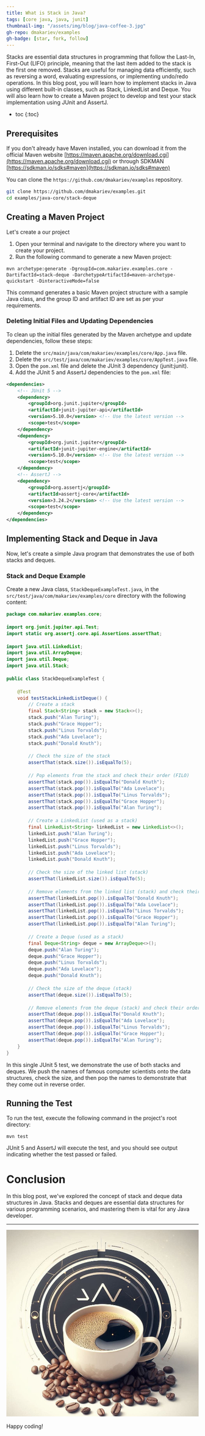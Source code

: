 ```yaml
---
title: What is Stack in Java?
tags: [core java, java, junit]
thumbnail-img: "/assets/img/blog/java-coffee-3.jpg"
gh-repo: dmakariev/examples
gh-badge: [star, fork, follow]
---
```



Stacks are essential data structures in programming that follow the Last-In, First-Out (LIFO) principle, meaning that the last item added to the stack is the first one removed. Stacks are useful for managing data efficiently, such as reversing a word, evaluating expressions, or implementing undo/redo operations. In this blog post, you will learn how to implement stacks in Java using different built-in classes, such as Stack, LinkedList and Deque. You will also learn how to create a Maven project to develop and test your stack implementation using JUnit and AssertJ.

* toc
{:toc}


## Prerequisites
If you don't already have Maven installed, you can download it from the official Maven website [https://maven.apache.org/download.cgi](https://maven.apache.org/download.cgi) or through SDKMAN [https://sdkman.io/sdks#maven](https://sdkman.io/sdks#maven)

You can clone the `https://github.com/dmakariev/examples` repository.
```bash
git clone https://github.com/dmakariev/examples.git
cd examples/java-core/stack-deque
```

## Creating a Maven Project 
Let's create a our project 
1. Open your terminal and navigate to the directory where you want to create your project.
2. Run the following command to generate a new Maven project:
```shell
mvn archetype:generate -DgroupId=com.makariev.examples.core -DartifactId=stack-deque -DarchetypeArtifactId=maven-archetype-quickstart -DinteractiveMode=false
```
This command generates a basic Maven project structure with a sample Java class, and the group ID and artifact ID are set as per your requirements.

### Deleting Initial Files and Updating Dependencies

To clean up the initial files generated by the Maven archetype and update dependencies, follow these steps:

1. Delete the `src/main/java/com/makariev/examples/core/App.java` file.
2. Delete the `src/test/java/com/makariev/examples/core/AppTest.java` file.
3. Open the `pom.xml` file and delete the JUnit 3 dependency (junit:junit).
4. Add the JUnit 5 and AssertJ dependencies to the `pom.xml` file:


```xml
<dependencies>
    <!-- JUnit 5 -->
    <dependency>
        <groupId>org.junit.jupiter</groupId>
        <artifactId>junit-jupiter-api</artifactId>
        <version>5.10.0</version> <!-- Use the latest version -->
        <scope>test</scope>
    </dependency>
    <dependency>
        <groupId>org.junit.jupiter</groupId>
        <artifactId>junit-jupiter-engine</artifactId>
        <version>5.10.0</version> <!-- Use the latest version -->
        <scope>test</scope>
    </dependency>
    <!-- AssertJ -->
    <dependency>
        <groupId>org.assertj</groupId>
        <artifactId>assertj-core</artifactId>
        <version>3.24.2</version> <!-- Use the latest version -->
        <scope>test</scope>
    </dependency>
</dependencies>

```

## Implementing Stack and Deque in Java
Now, let's create a simple Java program that demonstrates the use of both stacks and deques.

### Stack and Deque Example
Create a new Java class, `StackDequeExampleTest.java`, in the `src/test/java/com/makariev/examples/core` directory with the following content:

```java
package com.makariev.examples.core;

import org.junit.jupiter.api.Test;
import static org.assertj.core.api.Assertions.assertThat;

import java.util.LinkedList;
import java.util.ArrayDeque;
import java.util.Deque;
import java.util.Stack;

public class StackDequeExampleTest {

    @Test
    void testStackLinkedListDeque() {
        // Create a stack
        final Stack<String> stack = new Stack<>();
        stack.push("Alan Turing");
        stack.push("Grace Hopper");
        stack.push("Linus Torvalds");
        stack.push("Ada Lovelace");
        stack.push("Donald Knuth");

        // Check the size of the stack
        assertThat(stack.size()).isEqualTo(5);

        // Pop elements from the stack and check their order (FILO)
        assertThat(stack.pop()).isEqualTo("Donald Knuth");
        assertThat(stack.pop()).isEqualTo("Ada Lovelace");
        assertThat(stack.pop()).isEqualTo("Linus Torvalds");
        assertThat(stack.pop()).isEqualTo("Grace Hopper");
        assertThat(stack.pop()).isEqualTo("Alan Turing");

        // Create a LinkedList (used as a stack)
        final LinkedList<String> linkedList = new LinkedList<>();
        linkedList.push("Alan Turing");
        linkedList.push("Grace Hopper");
        linkedList.push("Linus Torvalds");
        linkedList.push("Ada Lovelace");
        linkedList.push("Donald Knuth");

        // Check the size of the linked list (stack)
        assertThat(linkedList.size()).isEqualTo(5);

        // Remove elements from the linked list (stack) and check their order (FILO)
        assertThat(linkedList.pop()).isEqualTo("Donald Knuth");
        assertThat(linkedList.pop()).isEqualTo("Ada Lovelace");
        assertThat(linkedList.pop()).isEqualTo("Linus Torvalds");
        assertThat(linkedList.pop()).isEqualTo("Grace Hopper");
        assertThat(linkedList.pop()).isEqualTo("Alan Turing");

        // Create a Deque (used as a stack)
        final Deque<String> deque = new ArrayDeque<>();
        deque.push("Alan Turing");
        deque.push("Grace Hopper");
        deque.push("Linus Torvalds");
        deque.push("Ada Lovelace");
        deque.push("Donald Knuth");

        // Check the size of the deque (stack)
        assertThat(deque.size()).isEqualTo(5);

        // Remove elements from the deque (stack) and check their order (FILO)
        assertThat(deque.pop()).isEqualTo("Donald Knuth");
        assertThat(deque.pop()).isEqualTo("Ada Lovelace");
        assertThat(deque.pop()).isEqualTo("Linus Torvalds");
        assertThat(deque.pop()).isEqualTo("Grace Hopper");
        assertThat(deque.pop()).isEqualTo("Alan Turing");
    }
}

```

In this single JUnit 5 test, we demonstrate the use of both stacks and deques. We push the names of famous computer scientists onto the data structures, check the size, and then pop the names to demonstrate that they come out in reverse order.

## Running the Test
To run the test, execute the following command in the project's root directory:
```shell
mvn test
```

JUnit 5 and AssertJ will execute the test, and you should see output indicating whether the test passed or failed.

# Conclusion

In this blog post, we've explored the concept of stack and deque data structures in Java. Stacks and deques are essential data structures for various programming scenarios, and mastering them is vital for any Java developer.

---

[![Coffee Time!](/assets/img/blog/java-coffee-3.jpg)](/assets/img/blog/java-coffee-3.jpg)

Happy coding!



